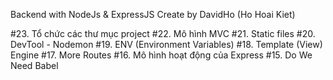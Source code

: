 Backend with NodeJs & ExpressJS
Create by DavidHo (Ho Hoai Kiet)

#23. Tổ chức các thư mục project
#22. Mô hình MVC
#21. Static files
#20. DevTool - Nodemon
#19. ENV (Environment Variables)
#18. Template (View) Engine
#17. More Routes
#16. Mô hình hoạt động của Express
#15. Do We Need Babel 






